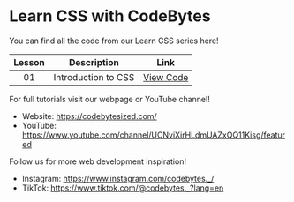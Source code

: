 # Learn CSS with CodeBytes
You can find all the code from our Learn CSS series here!

| Lesson | Description | Link
| :---: | ----- | --- |
| 01 | Introduction to CSS | [View Code](https://github.com/CodeBytes94/learn-css/blob/main/the-fundamentals/introduction-to-css/introduction-to-css.html)

For full tutorials visit our webpage or YouTube channel!
- Website: https://codebytesized.com/
- YouTube: https://www.youtube.com/channel/UCNviXirHLdmUAZxQQ11Kisg/featured

Follow us for more web development inspiration!
- Instagram: https://www.instagram.com/codebytes._/
- TikTok: https://www.tiktok.com/@codebytes._?lang=en
